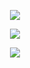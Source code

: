 <p align="center">
<img src="https://files.catbox.moe/g7e2i8.png"/>
</p>


<p align="center">
<img src="https://files.catbox.moe/r5bu2q.png"/>
</p>


<p align="center">
<img src="https://files.catbox.moe/g7e2i8.png"/>
</p>



